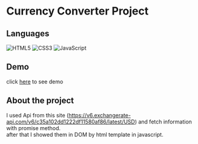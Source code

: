 # Currency Converter Project

## Languages
![HTML5](https://img.shields.io/badge/html5-%23E34F26.svg?style=for-the-badge&logo=html5&logoColor=white) ![CSS3](https://img.shields.io/badge/css3-%231572B6.svg?style=for-the-badge&logo=css3&logoColor=white) ![JavaScript](https://img.shields.io/badge/javascript-%23323330.svg?style=for-the-badge&logo=javascript&logoColor=%23F7DF1E)


## Demo
click [here](https://pouria-mobaraki.github.io/currency-converter/) to see demo

## About the project
I used Api from this site (https://v6.exchangerate-api.com/v6/c35a102dd1222df11580af86/latest/USD) and fetch information with promise method.
<br>
after that I showed them in DOM by html template in javascript.